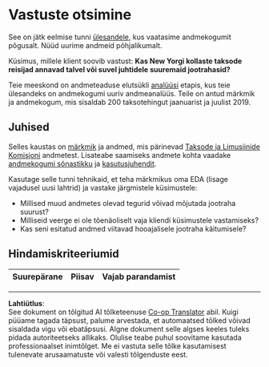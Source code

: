 <!--
CO_OP_TRANSLATOR_METADATA:
{
  "original_hash": "fcc7547171f4530f159676dd73ed772e",
  "translation_date": "2025-10-11T15:49:37+00:00",
  "source_file": "4-Data-Science-Lifecycle/15-analyzing/assignment.md",
  "language_code": "et"
}
-->
# Vastuste otsimine

See on jätk eelmise tunni [ülesandele](../14-Introduction/assignment.md), kus vaatasime andmekogumit põgusalt. Nüüd uurime andmeid põhjalikumalt.

Küsimus, millele klient soovib vastust: **Kas New Yorgi kollaste taksode reisijad annavad talvel või suvel juhtidele suuremaid jootrahasid?**

Teie meeskond on andmeteaduse elutsükli [analüüsi](README.md) etapis, kus teie ülesandeks on andmekogumi uuriv andmeanalüüs. Teile on antud märkmik ja andmekogum, mis sisaldab 200 taksotehingut jaanuarist ja juulist 2019.

## Juhised

Selles kaustas on [märkmik](assignment.ipynb) ja andmed, mis pärinevad [Taksode ja Limusiinide Komisjoni](https://docs.microsoft.com/en-us/azure/open-datasets/dataset-taxi-yellow?tabs=azureml-opendatasets) andmetest. Lisateabe saamiseks andmete kohta vaadake [andmekogumi sõnastikku](https://www1.nyc.gov/assets/tlc/downloads/pdf/data_dictionary_trip_records_yellow.pdf) ja [kasutusjuhendit](https://www1.nyc.gov/assets/tlc/downloads/pdf/trip_record_user_guide.pdf).

Kasutage selle tunni tehnikaid, et teha märkmikus oma EDA (lisage vajadusel uusi lahtrid) ja vastake järgmistele küsimustele:

- Millised muud andmetes olevad tegurid võivad mõjutada jootraha suurust?
- Milliseid veerge ei ole tõenäoliselt vaja kliendi küsimustele vastamiseks?
- Kas seni esitatud andmed viitavad hooajalisele jootraha käitumisele?

## Hindamiskriteeriumid

Suurepärane | Piisav | Vajab parandamist  
--- | --- | ---  

---

**Lahtiütlus**:  
See dokument on tõlgitud AI tõlketeenuse [Co-op Translator](https://github.com/Azure/co-op-translator) abil. Kuigi püüame tagada täpsust, palume arvestada, et automaatsed tõlked võivad sisaldada vigu või ebatäpsusi. Algne dokument selle algses keeles tuleks pidada autoriteetseks allikaks. Olulise teabe puhul soovitame kasutada professionaalset inimtõlget. Me ei vastuta selle tõlke kasutamisest tulenevate arusaamatuste või valesti tõlgenduste eest.